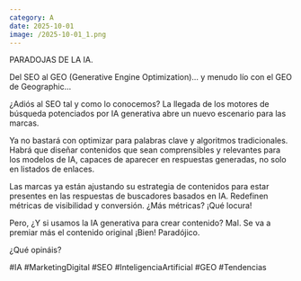 ```yaml
--- 
category: A 
date: 2025-10-01 
image: /2025-10-01_1.png 
--- 
```


PARADOJAS DE LA IA.

Del SEO al GEO (Generative Engine Optimization)... y menudo lío con el GEO de Geographic...

¿Adiós al SEO tal y como lo conocemos? La llegada de los motores de búsqueda potenciados por IA generativa abre un nuevo escenario para las marcas.

Ya no bastará con optimizar para palabras clave y algoritmos tradicionales. Habrá que diseñar contenidos que sean comprensibles y relevantes para los modelos de IA, capaces de aparecer en respuestas generadas, no solo en listados de enlaces.

Las marcas ya están ajustando su estrategia de contenidos para estar presentes en las respuestas de buscadores basados en IA. Redefinen métricas de visibilidad y conversión. ¿Más métricas? ¡Qué locura!

Pero, ¿Y si usamos la IA generativa para crear contenido? Mal. Se va a premiar más el contenido original ¡Bien! Paradójico.

¿Qué opináis?

#IA #MarketingDigital #SEO #InteligenciaArtificial #GEO #Tendencias